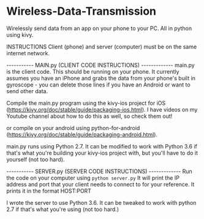 # Wireless-Data-Transmission
Wirelessly send data from an app on your phone to your PC. All in python using kivy.

INSTRUCTIONS
Client (phone) and server (computer) must be on the same internet network.

----------- MAIN.py (CLIENT CODE INSTRUCTIONS) -------------
main.py is the client code. This should be running on your phone. It currently assumes you have an iPhone and grabs the data from your phone's built in gyroscope - you can delete those lines if you have an Android or want to send other data.

Compile the main.py program using the kivy-ios project for iOS (https://kivy.org/doc/stable/guide/packaging-ios.html). I have videos on my Youtube channel about how to do this as well, so check them out!

or compile on your android using python-for-android (https://kivy.org/doc/stable/guide/packaging-android.html).

main.py runs using Python 2.7. It can be modified to work with Python 3.6 if that's what you're building your kivy-ios project with, but you'll have to do it yourself (not too hard). 

----------- SERVER.py (SERVER CODE INSTRUCTIONS) -------------
Run the code on your computer using `python server.py`
It will print the IP address and port that your client needs to connect to for your reference. It prints it in the format HOST:PORT

I wrote the server to use Python 3.6. It can be tweaked to work with python 2.7 if that's what you're using (not too hard.)

